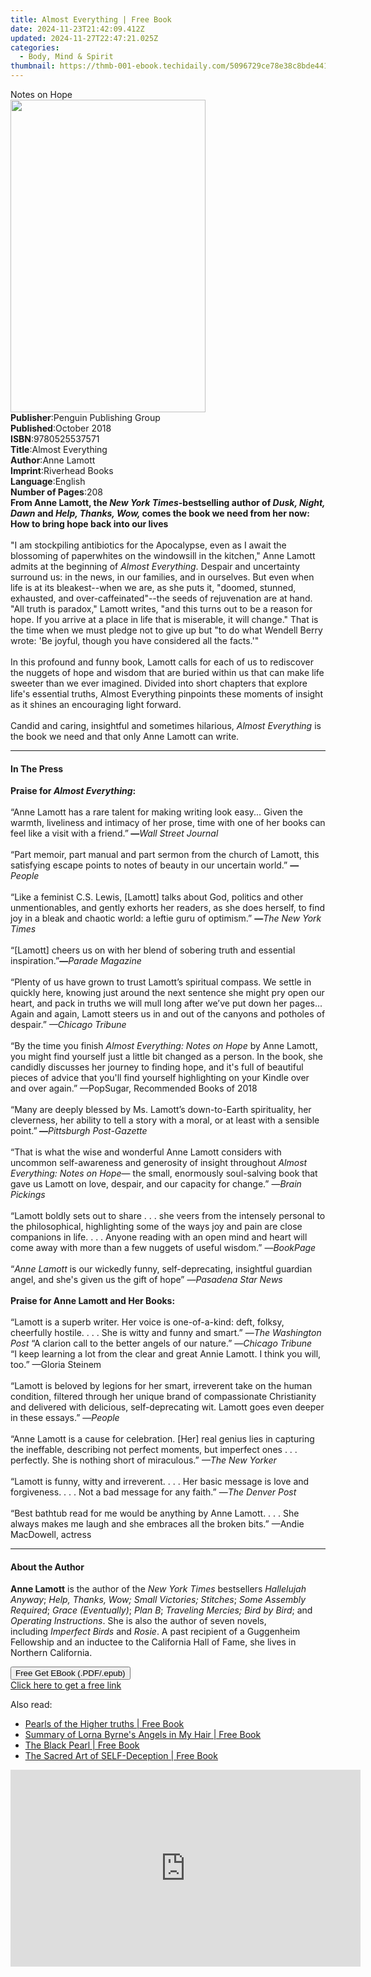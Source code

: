 ```yaml
---
title: Almost Everything | Free Book
date: 2024-11-23T21:42:09.412Z
updated: 2024-11-27T22:47:21.025Z
categories:
  - Body, Mind & Spirit
thumbnail: https://thmb-001-ebook.techidaily.com/5096729ce78e38c8bde441aa3e5f5ea1ae43b1435133fb7adf63951227796f23.jpg
---
```

<main id="book-container">
  <div class="flex flex-col">
    <div class="book-brief flex-1 py-6 px-4 sm:p-6 md:py-10 md:px-8">
      <!-- brief-->
      <div class="book-brief-main">Notes on Hope</div>
    </div>
    <div
      class="book-meta-info flex-1 grid gap-4 col-start-1 col-end-3 row-start-1 sm:mb-6 sm:grid-cols-4 lg:gap-6 lg:col-start-2 lg:row-end-6 lg:row-span-6 lg:mb-0"
    >
      <div
        class="book-meta-info-left place-content-center mt-4 p-4 text-sm leading-6 col-start-2 col-span-2 dark:text-slate-400"
      >
        <img
          class="w-full h-500 object-cover rounded-lg sm:h-255 sm:col-span-2 lg:col-span-full"
          src="https://img-001-ebook.techidaily.com/7d5ae88ccbbe79f83221598159617b30de6715cf2c40725022d2576039be3490.jpg"
          alt=""
          width="312"
          height="500"
        />
      </div>
      <div
        class="book-meta-info-right mt-2 col-start-1 row-start-2 col-span-3 self-center"
      >
        <!-- meta data  -->
        <div class="flex flex-col px-4 md:px-8">
          <div class="flex-1">
            <strong>Publisher</strong>:<span class="px-2"
              >Penguin Publishing Group</span
            >
          </div>
          <div class="flex-1">
            <strong>Published</strong>:<span class="px-2">October 2018</span>
          </div>
          <div class="flex-1">
            <strong>ISBN</strong>:<span class="px-2">9780525537571</span>
          </div>
          <div class="flex-1">
            <strong>Title</strong>:<span class="px-2">Almost Everything</span>
          </div>
          <div class="flex-1">
            <strong>Author</strong>:<span class="px-2">Anne Lamott</span>
          </div>
          <div class="flex-1">
            <strong>Imprint</strong>:<span class="px-2">Riverhead Books</span>
          </div>
          <div class="flex-1">
            <strong>Language</strong>:<span class="px-2">English</span>
          </div>
          <div class="flex-1">
            <strong>Number of Pages</strong>:<span class="px-2">208</span>
          </div>
        </div>
      </div>
    </div>
    <div class="book-description flex-1 py-6 px-4 sm:p-6 md:py-10 md:px-8">
      <div class="book-description-main">
        <div accordion-content="" id="description">
          <b
            ><b
              >From Anne Lamott, the <i>New York Times</i>-bestselling author of
              <i>Dusk, Night, Dawn</i> and&nbsp;<i>Help, Thanks, Wow, </i>comes
              the book we need from her now: How to bring hope back into our
              lives<br /></b></b
          ><br />"I am stockpiling antibiotics for the Apocalypse, even as I
          await the blossoming of paperwhites on the windowsill in the kitchen,"
          Anne Lamott admits at the beginning of <i>Almost Everything</i>.
          Despair and uncertainty surround us: in the news, in our families, and
          in ourselves. But even when life is at its bleakest--when we are, as
          she puts it, "doomed, stunned, exhausted, and over-caffeinated"--the
          seeds of rejuvenation are at hand. "All truth is paradox," Lamott
          writes, "and this turns out to be a reason for hope. If you arrive at
          a place in life that is miserable, it will change." That is the time
          when we must pledge not to give up but "to do what Wendell Berry
          wrote: 'Be joyful, though you have considered all the facts.'"
          <br /><br />In this profound and funny book, Lamott calls for each of
          us to rediscover the nuggets of hope and wisdom that are buried within
          us that can make life sweeter than we ever imagined. Divided into
          short chapters that explore life's essential truths, Almost Everything
          pinpoints these moments of insight as it shines an encouraging light
          forward. <br /><br />Candid and caring, insightful and sometimes
          hilarious, <i>Almost Everything </i>is the book we need and that only
          Anne Lamott can write.
        </div>
        <div class="accordion-fader"></div>
      </div>
    </div>
    <div class="book-excerpts flex-1 py-6 px-4 sm:p-6 md:py-10 md:px-8">
      <!-- excerpts-->
      <div class="book-excerpts-main">
        <hr />
        <h4 class="placeholder placeholder-heading">
          <span>In The Press</span>
        </h4>
        <p>
          <b>Praise for <i>Almost Everything</i>:</b> <br /><br />“Anne Lamott
          has a rare talent for making writing look easy... Given the warmth,
          liveliness and intimacy of her prose, time with one of her books can
          feel like a visit with a friend.”<b> —</b><i>Wall Street Journal</i>
          <br /><br />“Part memoir, part manual and part sermon from the church
          of Lamott, this satisfying escape points to notes of beauty in our
          uncertain world.” <b>—</b><i>People</i> <br /><br />“Like a feminist
          C.S. Lewis, [Lamott] talks about God, politics and other
          unmentionables, and gently exhorts her readers, as she does herself,
          to find joy in a bleak and chaotic world: a leftie guru of optimism.”
          <b>—</b><i>The New York Times&nbsp;</i> <br /><br />“[Lamott] cheers
          us on with her blend of sobering truth and essential inspiration.”<b
            >—</b
          ><i>Parade Magazine</i> <br /><br />“Plenty of us have grown to trust
          Lamott’s spiritual compass. We settle in quickly here, knowing just
          around the next sentence she might pry open our heart, and pack in
          truths we will mull long after we’ve put down her pages... Again and
          again, Lamott steers us in and out of the canyons and potholes of
          despair.” <i>—Chicago Tribune</i
          ><b
            ><b><br /></b
          ></b>
          <br />“By the time you finish&nbsp;<i
            >Almost Everything: Notes on Hope</i
          >&nbsp;by Anne Lamott, you might find yourself just a little bit
          changed as a person. In the book, she candidly discusses her journey
          to finding hope, and it's full of beautiful pieces of advice that
          you'll find yourself highlighting on your Kindle over and over again.”
          —PopSugar, Recommended Books of 2018<br /><br />“Many are deeply
          blessed by Ms. Lamott’s down-to-Earth spirituality, her cleverness,
          her ability to tell a story with a moral, or at least with a sensible
          point.”<b> —</b><i>Pittsburgh Post-Gazette</i> <br /><br />“That is
          what the wise and wonderful&nbsp;Anne Lamott&nbsp;considers with
          uncommon self-awareness and generosity of insight throughout&nbsp;<i
            >Almost Everything: Notes on Hope</i
          >— the small, enormously soul-salving book that gave us Lamott
          on&nbsp;love, despair, and our capacity for change.” —<i
            >Brain Pickings<br
          /></i>
          <br />“Lamott boldly sets out to share . . . she veers from the
          intensely personal to the philosophical, highlighting some of the ways
          joy and pain are close companions in life. . . . Anyone reading with
          an open mind and heart will come away with more than a few nuggets of
          useful wisdom.” —<i>BookPage</i><b> </b> <br /><br />“<i
            >Anne Lamott</i
          >&nbsp;is our wickedly funny, self-deprecating, insightful guardian
          angel, and she's given us the gift of hope” —<i>Pasadena Star News</i>
          <b><br /></b> <br /><b>Praise for Anne Lamott and Her Books:</b>
          <br /><br />“Lamott is a superb writer. Her voice is one-of-a-kind:
          deft, folksy, cheerfully hostile. . . . She is witty and funny and
          smart.” —<i>The Washington Post</i> “A clarion call to the better
          angels of our nature.” —<i>Chicago Tribune</i> <br />“I keep learning
          a lot from the clear and great Annie Lamott. I think you will, too.”
          —Gloria Steinem <br /><br />“Lamott is beloved by legions for her
          smart, irreverent take on the human condition, filtered through her
          unique brand of compassionate Christianity and delivered with
          delicious, self-deprecating wit. Lamott goes even deeper in these
          essays.” —<i>People </i> <i> </i> <i> </i> <br /><br />“Anne Lamott is
          a cause for celebration. [Her] real genius lies in capturing the
          ineffable, describing not perfect moments, but imperfect ones . . .
          perfectly. She is nothing short of miraculous.”<i>
            —The New Yorker
          </i>
          <i> </i> <br /><br />“Lamott is funny, witty and irreverent. . . . Her
          basic message is love and forgiveness. . . . Not a bad message for any
          faith.” —<i>The Denver Post</i> <br /><br />“Best bathtub read for me
          would be anything by Anne Lamott. . . . She always makes me laugh and
          she embraces all the broken bits.” —Andie MacDowell, actress
        </p>
      </div>
    </div>
    <div class="book-about-author flex-1 py-6 px-4 sm:p-6 md:py-10 md:px-8">
      <!-- about author-->
      <div class="book-main-author-main">
        <hr />
        <h4 class="placeholder placeholder-heading">
          <span>About the Author</span>
        </h4>
        <p>
          <b>Anne Lamott</b>&nbsp;is the author of the
          <i>New York Times&nbsp;</i>bestsellers <i>Hallelujah Anyway</i>;
          <i>Help, Thanks, Wow; Small Victories; Stitches</i>;&nbsp;<i
            >Some Assembly Required</i
          >;&nbsp;<i>Grace (Eventually)</i>;&nbsp;<i>Plan B</i>;&nbsp;<i
            >Traveling Mercies; Bird by Bird</i
          >; and <i>Operating Instructions</i>. She is also the author of seven
          novels, including&nbsp;<i>Imperfect Birds&nbsp;</i
          >and&nbsp;<i>Rosie</i>. A past recipient of a Guggenheim Fellowship
          and an inductee to the California Hall of Fame, she lives in Northern
          California.
        </p>
      </div>
    </div>
    <div class="book-free-get flex-1 py-6 px-4 sm:p-6 md:py-10 md:px-8">
      <button
        id="btn-free-get"
        class="bg-blue-500 hover:bg-blue-700 text-white font-bold py-2 px-4 rounded"
      >
        Free Get EBook (.PDF/.epub)
      </button>
      <div id="countdown-display" class="px-2 text-lg mt-2"></div>
      <a
        id="free-link"
        class="hidden bg-blue-500 hover:bg-blue-700 text-white font-bold py-2 px-4 rounded"
        href="https://www.ebooks.com/en-us/book/96032365/almost-everything/anne-lamott/"
        target="_blank"
        >Click here to get a free link</a
      >
    </div>
    <script>
      let countdownTime = 0;
      let countdownInterval = null;
      document
        .getElementById('btn-free-get')
        .addEventListener('click', startCountdown);
      function startCountdown() {
        countdownTime = new Date().getTime() + 60000 * 3;
        countdownInterval = setInterval(updateCountdown, 1000);
        document.getElementById('btn-free-get').disabled = true;
        document
          .getElementById('btn-free-get')
          .classList.add('bg-gray-500', 'cursor-not-allowed');
      }
      function updateCountdown() {
        let currentTime = new Date().getTime();
        let timeLeft = countdownTime - currentTime;
        let secondsLeft = Math.floor(timeLeft / 1000);
        document.getElementById('countdown-display').innerHTML =
          `Remaining time: ${secondsLeft} seconds.`;
        if (secondsLeft <= 0) {
          clearInterval(countdownInterval);
          document.getElementById('btn-free-get').classList.add('hidden');
          document.getElementById('free-link').classList.remove('hidden');
          document.getElementById('countdown-display').innerHTML = '';
        }
      }
    </script>
  </div>
</main>

<ins class="adsbygoogle"
      style="display:block"
      data-ad-client="ca-pub-7571918770474297"
      data-ad-slot="8358498916"
      data-ad-format="auto"
      data-full-width-responsive="true"></ins>
    

<span class="atpl-alsoreadstyle">Also read:</span>
<div><ul>
<li><a href="https://novels-ebooks.techidaily.com/211345888-9788412856316-pearls-of-the-higher-truths/"><u>Pearls of the Higher truths | Free Book</u></a></li>
<li><a href="https://novels-ebooks.techidaily.com/211346031-9798330012152-summary-of-lorna-byrnes-angels-in-my-hair/"><u>Summary of Lorna Byrne's Angels in My Hair | Free Book</u></a></li>
<li><a href="https://novels-ebooks.techidaily.com/211347183-9781959930648-the-black-pearl/"><u>The Black Pearl | Free Book</u></a></li>
<li><a href="https://novels-ebooks.techidaily.com/211345887-9798990618244-the-sacred-art-of-self-deception/"><u>The Sacred Art of SELF-Deception | Free Book</u></a></li>
</ul></div>

<!-- affiliate ads begin -->
<iframe width="560" height="315" src="https://www.youtube.com/embed/PNw3Lb26wFA?si=5NR1XRVSp41EQYMy&autoplay=1" title="YouTube video player" frameborder="0" allow="accelerometer; autoplay; clipboard-write; encrypted-media; gyroscope; picture-in-picture; web-share" referrerpolicy="strict-origin-when-cross-origin" allowfullscreen></iframe>
<!-- affiliate ads end -->

